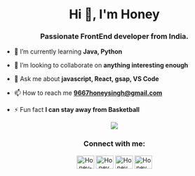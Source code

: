 <h1 align="center">Hi 👋, I'm Honey</h1>
<h3 align="center"> Passionate FrontEnd developer from India.</h3>

- 🌱 I’m currently learning **Java, Python**

- 👯 I’m looking to collaborate on **anything interesting enough**

- 💬 Ask me about **javascript, React, gsap, VS Code**

- 📫 How to reach me **9667honeysingh@gmail.com**

- ⚡ Fun fact **I can stay away from Basketball**

<p align="center">
  <img src="https://github-profile-summary-cards.vercel.app/api/cards/profile-details?username=Honey-9&theme=github_dark" />
</p>

<h3 align="center">Connect with me:</h3>
<p align="center">
<a href="https://codepen.io/____honey_9" target="blank"><img align="center" src="https://raw.githubusercontent.com/rahuldkjain/github-profile-readme-generator/master/src/images/icons/Social/codepen.svg" alt="Honey-9" height="30" width="40" /></a>
<a href="https://twitter.com/_Honey_9__" target="blank"><img align="center" src="https://raw.githubusercontent.com/rahuldkjain/github-profile-readme-generator/master/src/images/icons/Social/twitter.svg" alt="Honey." height="30" width="40" /></a>
<a href="https://www.linkedin.com/in/honey-1287b91aa" target="blank"><img align="center" src="https://raw.githubusercontent.com/rahuldkjain/github-profile-readme-generator/master/src/images/icons/Social/linked-in-alt.svg" alt="Honey ." height="30" width="40" /></a>
<a href="https://codesandbox.io/u/Honey%20." target="blank"><img align="center" src="https://cdn.jsdelivr.net/npm/simple-icons@3.0.1/icons/codesandbox.svg" alt="Honey ." height="30" width="40" /></a>
</p>

